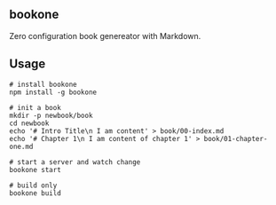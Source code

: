 ## bookone

Zero configuration book genereator with Markdown.

## Usage
```
# install bookone
npm install -g bookone

# init a book
mkdir -p newbook/book
cd newbook
echo '# Intro Title\n I am content' > book/00-index.md
echo '# Chapter 1\n I am content of chapter 1' > book/01-chapter-one.md

# start a server and watch change
bookone start

# build only
bookone build
```

